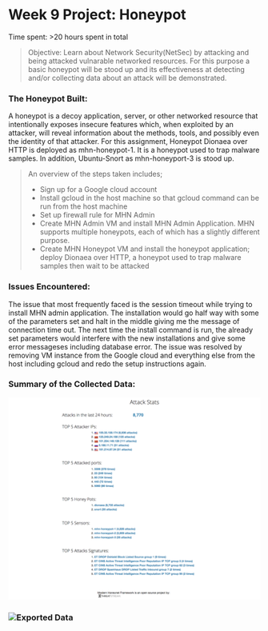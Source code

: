 # Week 9 Project: Honeypot

Time spent: >20 hours spent in total

> Objective: Learn about Network Security(NetSec) by attacking and being attacked vulnarable networked resources. For this purpose a basic honeypot will be stood up and its effectiveness at detecting and/or collecting data about an attack will be demonstrated.

### The Honeypot Built:
A honeypot is a decoy application, server, or other networked resource that intentionally exposes insecure features which, when exploited by an attacker, will reveal information about the methods, tools, and possibly even the identity of that attacker. For this assignment, Honeypot Dionaea over HTTP is deployed as mhn-honeypot-1. It is a honeypot used to trap malware samples.
In addition, Ubuntu-Snort as mhn-honeyport-3 is stood up.
> An overview of the steps taken includes;
> - Sign up for a Google cloud account
> - Install gcloud in the host machine so that gcloud command can be run from the host machine
> - Set up firewall rule for MHN Admin
> - Create MHN Admin VM and install MHN Admin Application. MHN supports multiple honeypots, each of which has a slightly different purpose. 
> - Create MHN Honeypot VM and install the honeypot application; deploy Dionaea over HTTP, a honeypot used to trap malware samples then wait to be attacked

### Issues Encountered:
The issue that most frequently faced is the session timeout while trying to install MHN admin application. The installation would go half way with some of the parameters set and halt in the middle giving me the message of connection time out. The next time the install command is run, the already set parameters would interfere with the new installations and give some error messageses including database error. The issue was resolved by removing VM instance from the Google cloud and everything else from the host including gcloud and redo the setup instructions again.

### Summary of the Collected Data: 
  ![Summary Statistics](https://github.com/shofi384/CSC.59938---Web-Security/blob/master/Week%239-ProjectHoneypot/summaryStat.jpg)


### ![Exported Data](https://github.com/shofi384/CSC.59938---Web-Security/blob/master/Week%239-ProjectHoneypot/exportedData)
